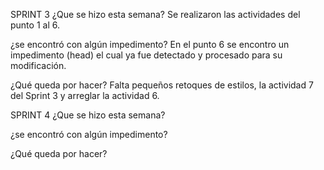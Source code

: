 SPRINT 3
¿Que se hizo esta semana?
Se realizaron las actividades del punto 1 al 6.

¿se encontró con algún impedimento?
En el punto 6 se encontro un impedimento (head) el cual ya fue detectado y procesado para su modificación.

¿Qué queda por hacer?
Falta pequeños retoques de estilos, la actividad 7 del Sprint 3 y arreglar la actividad 6. 

SPRINT 4
¿Que se hizo esta semana?

¿se encontró con algún impedimento?

¿Qué queda por hacer?
